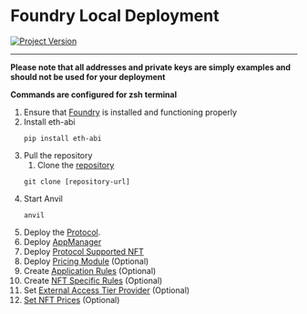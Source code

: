 # Foundry Local Deployment
[![Project Version][version-image]][version-url]

---

**Please note that all addresses and private keys are simply examples and should not be used for your deployment**

**Commands are configured for zsh terminal**

1. Ensure that [Foundry][foundry-url] is installed and functioning properly
2. Install eth-abi
   ````
   pip install eth-abi
   ````
3. Pull the repository
   1. Clone the [repository][repository-url]
   ````
   git clone [repository-url]
   ````
4. Start Anvil
   ````
   anvil
   ````
5. Deploy the [Protocol][deployProtocolLocal-url]. 
6. Deploy [AppManager][deployAppManager-url]
7. Deploy [Protocol Supported NFT][deployProtocolSupportedNft-url]
8. Deploy [Pricing Module][deployPricingModule-url] (Optional)
9.  Create [Application Rules][createAppRules-url] (Optional)    
10. Create [NFT Specific Rules][createNftRules-url] (Optional)    
11. Set [External Access Tier Provider][externalAccessTierProvider-url] (Optional)
12. [Set NFT Prices][settingNftPrice-url] (Optional)
    

<!-- These are the body links -->
[foundry-url]: https://book.getfoundry.sh/getting-started/installation
[repository-url]: https://github.com/thrackle-io/Tron
[deployProtocolLocal-url]: ../DEPLOY-PROTOCOL.md
[deployAppManager-url]: ../DEPLOY-APPMANAGER.md
[deployNftHandler-url]: ./DEPLOY-NFTHANDLER.md
[deployPricingModule-url]: ../DEPLOY-PRICING.md
[createAppRules-url]: ../CREATE-APP-RULES.md
[createNftRules-url]: ../CREATE-NFT-RULES.md
[externalAccessTierProvider-url]: ../../accessTier/EXTERNAL-ACCESS-TIER-PROVIDER.md
[deployProtocolSupportedNft-url]: ./DEPLOY-NFT.md
[settingNftPrice-url]: ./NFT-PRICING.md

<!-- These are the header links -->
[version-image]: https://img.shields.io/badge/Version-1.1.0-brightgreen?style=for-the-badge&logo=appveyor
[version-url]: https://github.com/thrackle-io/Tron